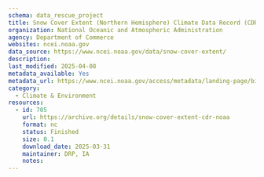 ```yaml
---
schema: data_rescue_project 
title: Snow Cover Extent (Northern Hemisphere) Climate Data Record (CDR)
organization: National Oceanic and Atmospheric Administration
agency: Department of Commerce
websites: ncei.noaa.gov
data_source: https://www.ncei.noaa.gov/data/snow-cover-extent/
description: 
last_modified: 2025-04-08
metadata_available: Yes
metadata_url: https://www.ncei.noaa.gov/access/metadata/landing-page/bin/iso?id=gov.noaa.ncdcC00756
category:
  - Climate & Environment 
resources:
  - id: 705
    url: https://archive.org/details/snow-cover-extent-cdr-noaa
    format: nc
    status: Finished
    size: 0.1
    download_date: 2025-03-31
    maintainer: DRP, IA
    notes: 
---
```

